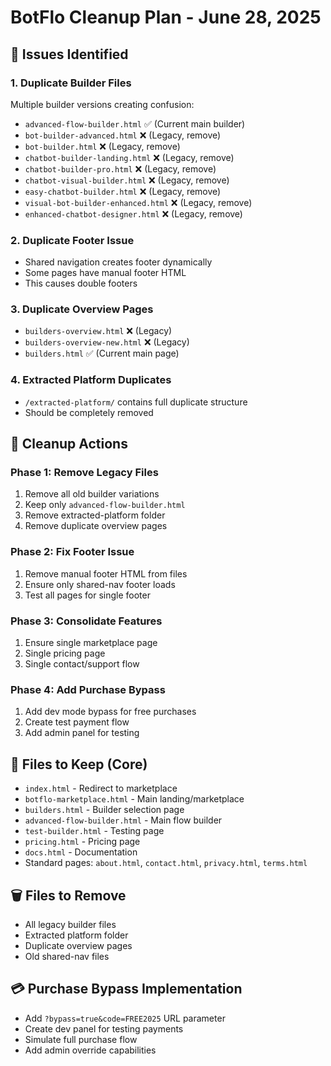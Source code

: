 # BotFlo Cleanup Plan - June 28, 2025

## 🎯 **Issues Identified**

### **1. Duplicate Builder Files**
Multiple builder versions creating confusion:
- `advanced-flow-builder.html` ✅ (Current main builder)
- `bot-builder-advanced.html` ❌ (Legacy, remove)
- `bot-builder.html` ❌ (Legacy, remove)
- `chatbot-builder-landing.html` ❌ (Legacy, remove)
- `chatbot-builder-pro.html` ❌ (Legacy, remove)
- `chatbot-visual-builder.html` ❌ (Legacy, remove)
- `easy-chatbot-builder.html` ❌ (Legacy, remove)
- `visual-bot-builder-enhanced.html` ❌ (Legacy, remove)
- `enhanced-chatbot-designer.html` ❌ (Legacy, remove)

### **2. Duplicate Footer Issue**
- Shared navigation creates footer dynamically
- Some pages have manual footer HTML
- This causes double footers

### **3. Duplicate Overview Pages**
- `builders-overview.html` ❌ (Legacy)
- `builders-overview-new.html` ❌ (Legacy)
- `builders.html` ✅ (Current main page)

### **4. Extracted Platform Duplicates**
- `/extracted-platform/` contains full duplicate structure
- Should be completely removed

## 🧹 **Cleanup Actions**

### **Phase 1: Remove Legacy Files**
1. Remove all old builder variations
2. Keep only `advanced-flow-builder.html`
3. Remove extracted-platform folder
4. Remove duplicate overview pages

### **Phase 2: Fix Footer Issue**
1. Remove manual footer HTML from files
2. Ensure only shared-nav footer loads
3. Test all pages for single footer

### **Phase 3: Consolidate Features**
1. Ensure single marketplace page
2. Single pricing page
3. Single contact/support flow

### **Phase 4: Add Purchase Bypass**
1. Add dev mode bypass for free purchases
2. Create test payment flow
3. Add admin panel for testing

## 🚀 **Files to Keep (Core)**
- `index.html` - Redirect to marketplace
- `botflo-marketplace.html` - Main landing/marketplace
- `builders.html` - Builder selection page
- `advanced-flow-builder.html` - Main flow builder
- `test-builder.html` - Testing page
- `pricing.html` - Pricing page
- `docs.html` - Documentation
- Standard pages: `about.html`, `contact.html`, `privacy.html`, `terms.html`

## 🗑️ **Files to Remove**
- All legacy builder files
- Extracted platform folder
- Duplicate overview pages
- Old shared-nav files

## 💳 **Purchase Bypass Implementation**
- Add `?bypass=true&code=FREE2025` URL parameter
- Create dev panel for testing payments
- Simulate full purchase flow
- Add admin override capabilities
